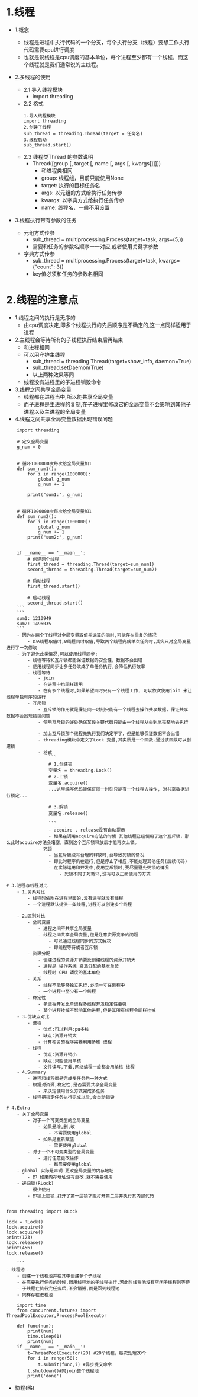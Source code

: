 # 1.线程
- 1.概念
    -  线程是进程中执行代码的一个分支，每个执行分支（线程）要想工作执行代码需要cpu进行调度 
    -  也就是说线程是cpu调度的基本单位，每个进程至少都有一个线程，而这个线程就是我们通常说的主线程。
 
- 2.多线程的使用
    - 2.1 导入线程模块
        - import threading
    - 2.2 格式
        ```
        1.导入线程模块
        import threading
        2.创建子线程
        sub_thread = threading.Thread(target = 任务名)
        3.线程启动
        sub_thread.start()
        ```
    - 2.3 线程类Thread 的参数说明
        - Thread([group [, target [, name [, args [, kwargs]]]]])
            - 和进程类相同
            - group: 线程组，目前只能使用None
            - target: 执行的目标任务名
            - args: 以元组的方式给执行任务传参
            - kwargs: 以字典方式给执行任务传参
            - name: 线程名，一般不用设置
- 3.线程执行带有参数的任务
    - 元组方式传参
        -  sub_thread = multiprocessing.Process(target=task, args=(5,))
        -  需要和任务的参数名顺序一一对应,或者使用关键字参数
    - 字典方式传参 
        - sub_thread = multiprocessing.Process(target=task, kwargs={"count": 3})
        - key值必须和任务的参数名相同

# 2.线程的注意点
- 1.线程之间的执行是无序的
    - 由cpu调度决定,即多个线程执行的先后顺序是不确定的,这一点同样适用于进程
- 2.主线程会等待所有的子线程执行结束后再结束
    - 和进程相同
    - 可以用守护主线程
        -  sub_thread = threading.Thread(target=show_info, daemon=True)
        -  sub_thread.setDaemon(True)
        -  以上两种效果等同
    - 线程没有进程里的子进程销毁命令
- 3.线程之间共享全局变量
    - 线程都在进程当中,所以能共享全局变量
    - 而子进程是主进程的复制,在子进程里修改它的全局变量不会影响到其他子进程以及主进程的全局变量
- 4.线程之间共享全局变量数据出现错误问题
    
```
    import threading

    # 定义全局变量
    g_num = 0
    
    
    # 循环1000000次每次给全局变量加1
    def sum_num1():
        for i in range(1000000):
            global g_num
            g_num += 1
    
        print("sum1:", g_num)
    
    
    # 循环1000000次每次给全局变量加1
    def sum_num2():
        for i in range(1000000):
            global g_num
            g_num += 1
        print("sum2:", g_num)
    
    
    if __name__ == '__main__':
        # 创建两个线程
        first_thread = threading.Thread(target=sum_num1)
        second_thread = threading.Thread(target=sum_num2)
    
        # 启动线程
        first_thread.start()

        # 启动线程
        second_thread.start()
    ```
    ```
    sum1: 1210949
    sum2: 1496035
    ```
    - 因为在两个子线程对全局变量取值并运算的同时,可能存在重复的情况
        - 即A线程取值时,B线程同时取值,导致两个线程完成单次任务时,其实只对全局变量进行了一次修改
    - 为了避免此类情况,可以使用线程同步:
        - 线程等待和互斥锁都能保证数据的安全性，数据不会出错
        - 使用线程同步让多任务改成了单任务执行,会降低执行效率
        - 线程等待
            - join
            - 在进程中也同样适用
            - 在有多个线程时,如果希望同时只有一个线程工作, 可以依次使用join 来让线程单独有序的运行
        - 互斥锁
            - 互斥锁的作用就是保证同一时刻只能有一个线程去操作共享数据，保证共享数据不会出现错误问题
            - 使用互斥锁的好处确保某段关键代码只能由一个线程从头到尾完整地去执行
            
            - 加上互斥锁那个线程先执行我们决定不了，但是能够保证数据不会出错
            - threading模块中定义了Lock 变量,其实质是一个函数.通过该函数可以创建锁
            - 格式
                ```
                # 1.创建锁
                变量名 = threading.Lock()
                # 2.上锁
                变量名.acquire()
                ...这里编写代码能保证同一时刻只能有一个线程去操作, 对共享数据进行锁定...
                
                # 3.解锁
                变量名.release()
                
                ```
                - acquire , release没有自动提示
                - 如果在调用acquire方法的时候 其他线程已经使用了这个互斥锁，那么此时acquire方法会堵塞，直到这个互斥锁释放后才能再次上锁。
            - 死锁
                - 当互斥锁没有合理的释放时,会导致死锁的情况
                - 即此时程序仍在运行,但是停止了相应,不能处理其他任务(后续代码)
                - 在实际运用和开发中,使用互斥锁时,要尽量避免死锁的情况
                    - 死锁不同于死循环,没有可以正面使用的方式

# 3.进程与线程对比
    - 1.关系对比
        - 线程时依附在进程里面的,没有进程就没有线程
        - 一个进程默认提供一条线程,进程可以创建多个线程
    
    - 2.区别对比
        - 全局变量
            - 进程之间不共享全局变量
            - 线程之间共享全局变量,但是注意资源竞争的问题
                - 可以通过线程同步的方式解决
                - 即线程等待或者互斥锁
        - 资源分配
            - 创建进程的资源开销要比创建线程的资源开销大
            - 进程是 操作系统 资源分配的基本单位
            - 线程时 CPU 调度的基本单位
        - 关系
            - 线程不能够够独立执行,必须一寸在进程中
            - 一个进程中至少有一个线程
        - 稳定性
            - 多进程开发比单进程多线程开发稳定性要强
            - 某个进程挂掉不影响其他进程,但是其所有线程会同样挂掉
    - 3.优缺点对比
        - 进程
            - 优点:可以利用cpu多核
            - 缺点:资源开销大
            - 计算相关的程序需要利用多核 进程
        - 线程
            - 优点:资源开销小
            - 缺点:只能使用单核
            - 文件读写,下载,网络编程一般都会用单核 线程
    - 4.Summary
        - 进程和线程都是完成多任务的一种方式
        - 根据对资源,稳定性,是否需要共享全局变量
            - 来决定使用什么方式完成多任务
        - 线程把指定任务执行完成以后,会自动销毁

# 4.Extra
    - 关于全局变量
        - 对于一个可变类型的全局变量
            - 如果是增,删,改
                - 不需要使用global
            - 如果是重新赋值
                - 需要使用global 
        - 对于一个不可变类型的全局变量
            - 进行任意更改操作
                - 都需要使用global
    - global 实际是声明 更改全局变量的内存地址
        - 即 如果内存地址没有更改,就不需要使用
    - 递归锁(RLock)
        - 很少使用
        - 即锁上加锁,打开了第一层锁才能打开第二层并执行其内部代码
        
```
    from threading import RLock

    lock = RLock()
    lock.acquire()
    lock.acquire()
    print(123)
    lock.release()
    print(456)
    lock.release()

        ```
    - 线程池
        - 创建一个线程池并在其中创建多个子线程
        - 在需要执行任务的时候,调用线程池的子线程执行,若此时线程池没有空闲子线程则等待
        - 子线程在执行完任务后,不会销毁,而是回到线程池
        - 同样存在进程池

```
    import time
    from concurrent.futures import ThreadPoolExecutor,ProcessPoolExecutor
    
    def func(num):
        print(num)
        time.sleep(1)
        print(num)
    if __name__ == '__main__':
        t=ThreadPoolExecutor(20) #20个线程，每次处理20个
        for i in range(50):
            t.submit(func,i) #异步提交命令
        t.shutdown()#同join整个线程池
        print('done')
```



 - 协程(略)